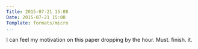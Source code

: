 ```yaml
---
Title: 2015-07-21 15:08
Date: 2015-07-21 15:08
Template: formats/micro
...
```


I can feel my motivation on this paper dropping by the hour. Must. finish. it.
